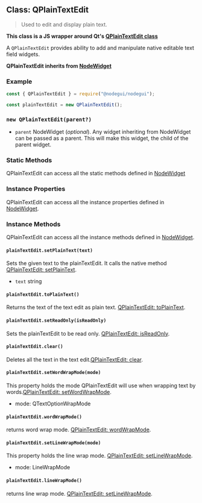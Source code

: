 ## Class: QPlainTextEdit

> Used to edit and display plain text.

**This class is a JS wrapper around Qt's [QPlainTextEdit class](https://doc.qt.io/qt-5/qplaintextedit.html)**

A `QPlainTextEdit` provides ability to add and manipulate native editable text field widgets.

**QPlainTextEdit inherits from [NodeWidget](api/NodeWidget.md)**

### Example

```javascript
const { QPlainTextEdit } = require("@nodegui/nodegui");

const plainTextEdit = new QPlainTextEdit();
```

### `new QPlainTextEdit(parent?)`

- `parent` NodeWidget (_optional_). Any widget inheriting from NodeWidget can be passed as a parent. This will make this widget, the child of the parent widget.

### Static Methods

QPlainTextEdit can access all the static methods defined in [NodeWidget](api/NodeWidget.md)

### Instance Properties

QPlainTextEdit can access all the instance properties defined in [NodeWidget](api/NodeWidget.md).

### Instance Methods

QPlainTextEdit can access all the instance methods defined in [NodeWidget](api/NodeWidget.md).

#### `plainTextEdit.setPlainText(text)`

Sets the given text to the plainTextEdit. It calls the native method [QPlainTextEdit: setPlainText](https://doc.qt.io/qt-5/qplaintextedit.html#setPlainText).

- `text` string

#### `plainTextEdit.toPlainText()`

Returns the text of the text edit as plain text. [QPlainTextEdit: toPlainText](https://doc.qt.io/qt-5/qplaintextedit.html#toPlainText).

#### `plainTextEdit.setReadOnly(isReadOnly)`

Sets the plainTextEdit to be read only. [QPlainTextEdit: isReadOnly](https://doc.qt.io/qt-5/qplaintextedit.html#readOnly-prop).

#### `plainTextEdit.clear()`

Deletes all the text in the text edit.[QPlainTextEdit: clear](https://doc.qt.io/qt-5/qplaintextedit.html#clear).

#### `plainTextEdit.setWordWrapMode(mode)`

This property holds the mode QPlainTextEdit will use when wrapping text by words.[QPlainTextEdit: setWordWrapMode](https://doc.qt.io/qt-5/qplaintextedit.html#wordWrapMode-prop).

- mode: QTextOptionWrapMode

#### `plainTextEdit.wordWrapMode()`

returns word wrap mode. [QPlainTextEdit: wordWrapMode](https://doc.qt.io/qt-5/qplaintextedit.html#wordWrapMode-prop).

#### `plainTextEdit.setLineWrapMode(mode)`

This property holds the line wrap mode. [QPlainTextEdit: setLineWrapMode](https://doc.qt.io/qt-5/qplaintextedit.html#lineWrapMode-prop).

- mode: LineWrapMode

#### `plainTextEdit.lineWrapMode()`

returns line wrap mode. [QPlainTextEdit: setLineWrapMode](https://doc.qt.io/qt-5/qplaintextedit.html#lineWrapMode-prop).
